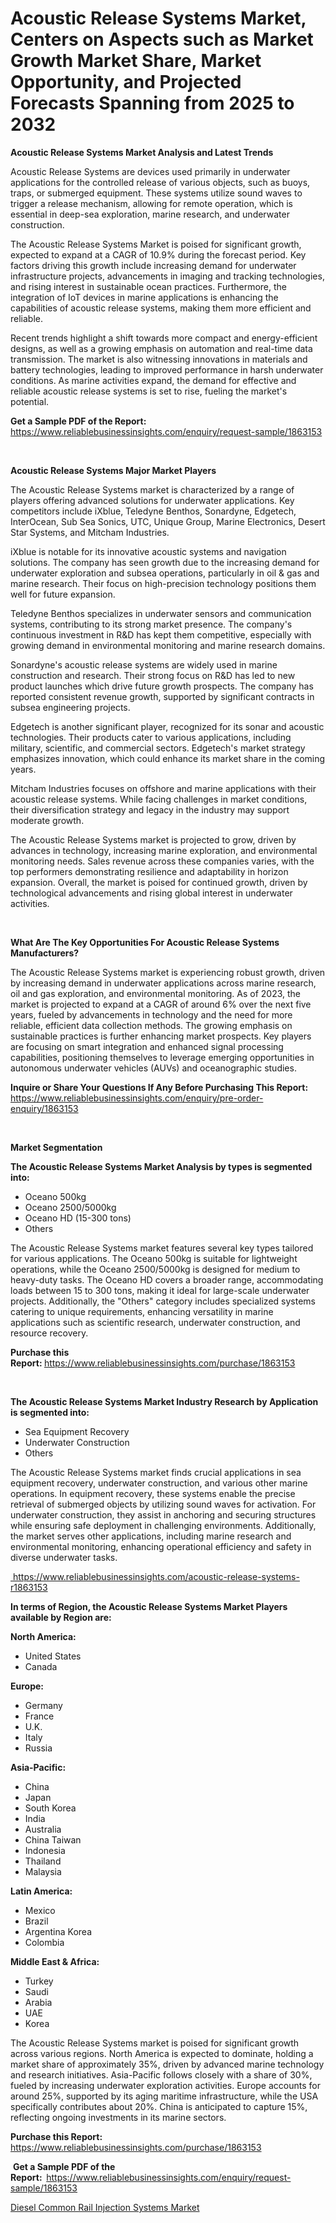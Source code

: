 <p><h1>Acoustic Release Systems Market, Centers on Aspects such as Market Growth Market Share, Market Opportunity, and Projected Forecasts Spanning from 2025 to 2032</h1></p><p><strong>Acoustic Release Systems Market Analysis and Latest Trends</strong></p>
<p><p>Acoustic Release Systems are devices used primarily in underwater applications for the controlled release of various objects, such as buoys, traps, or submerged equipment. These systems utilize sound waves to trigger a release mechanism, allowing for remote operation, which is essential in deep-sea exploration, marine research, and underwater construction. </p><p>The Acoustic Release Systems Market is poised for significant growth, expected to expand at a CAGR of 10.9% during the forecast period. Key factors driving this growth include increasing demand for underwater infrastructure projects, advancements in imaging and tracking technologies, and rising interest in sustainable ocean practices. Furthermore, the integration of IoT devices in marine applications is enhancing the capabilities of acoustic release systems, making them more efficient and reliable. </p><p>Recent trends highlight a shift towards more compact and energy-efficient designs, as well as a growing emphasis on automation and real-time data transmission. The market is also witnessing innovations in materials and battery technologies, leading to improved performance in harsh underwater conditions. As marine activities expand, the demand for effective and reliable acoustic release systems is set to rise, fueling the market's potential.</p></p>
<p><strong>Get a Sample PDF of the Report:&nbsp;</strong> <a href="https://www.reliablebusinessinsights.com/enquiry/request-sample/1863153?utm_campaign=3366&utm_medium=2&utm_source=Github&utm_content=ia&utm_term=12042025&utm_id=acoustic-release-systems">https://www.reliablebusinessinsights.com/enquiry/request-sample/1863153</a></p>
<p>&nbsp;</p>
<p><strong>Acoustic Release Systems Major Market Players</strong></p>
<p><p>The Acoustic Release Systems market is characterized by a range of players offering advanced solutions for underwater applications. Key competitors include iXblue, Teledyne Benthos, Sonardyne, Edgetech, InterOcean, Sub Sea Sonics, UTC, Unique Group, Marine Electronics, Desert Star Systems, and Mitcham Industries.</p><p>iXblue is notable for its innovative acoustic systems and navigation solutions. The company has seen growth due to the increasing demand for underwater exploration and subsea operations, particularly in oil & gas and marine research. Their focus on high-precision technology positions them well for future expansion.</p><p>Teledyne Benthos specializes in underwater sensors and communication systems, contributing to its strong market presence. The company's continuous investment in R&D has kept them competitive, especially with growing demand in environmental monitoring and marine research domains. </p><p>Sonardyne's acoustic release systems are widely used in marine construction and research. Their strong focus on R&D has led to new product launches which drive future growth prospects. The company has reported consistent revenue growth, supported by significant contracts in subsea engineering projects.</p><p>Edgetech is another significant player, recognized for its sonar and acoustic technologies. Their products cater to various applications, including military, scientific, and commercial sectors. Edgetech's market strategy emphasizes innovation, which could enhance its market share in the coming years.</p><p>Mitcham Industries focuses on offshore and marine applications with their acoustic release systems. While facing challenges in market conditions, their diversification strategy and legacy in the industry may support moderate growth.</p><p>The Acoustic Release Systems market is projected to grow, driven by advances in technology, increasing marine exploration, and environmental monitoring needs. Sales revenue across these companies varies, with the top performers demonstrating resilience and adaptability in horizon expansion. Overall, the market is poised for continued growth, driven by technological advancements and rising global interest in underwater activities.</p></p>
<p>&nbsp;</p>
<p><strong>What Are The Key Opportunities For Acoustic Release Systems Manufacturers?</strong></p>
<p><p>The Acoustic Release Systems market is experiencing robust growth, driven by increasing demand in underwater applications across marine research, oil and gas exploration, and environmental monitoring. As of 2023, the market is projected to expand at a CAGR of around 6% over the next five years, fueled by advancements in technology and the need for more reliable, efficient data collection methods. The growing emphasis on sustainable practices is further enhancing market prospects. Key players are focusing on smart integration and enhanced signal processing capabilities, positioning themselves to leverage emerging opportunities in autonomous underwater vehicles (AUVs) and oceanographic studies.</p></p>
<p><strong>Inquire or Share Your Questions If Any Before Purchasing This Report:</strong> <a href="https://www.reliablebusinessinsights.com/enquiry/pre-order-enquiry/1863153?utm_campaign=3366&utm_medium=2&utm_source=Github&utm_content=ia&utm_term=12042025&utm_id=acoustic-release-systems">https://www.reliablebusinessinsights.com/enquiry/pre-order-enquiry/1863153</a></p>
<p>&nbsp;</p>
<p><strong>Market Segmentation</strong></p>
<p><strong>The Acoustic Release Systems Market Analysis by types is segmented into:</strong></p>
<p><ul><li>Oceano 500kg</li><li>Oceano 2500/5000kg</li><li>Oceano HD (15-300 tons)</li><li>Others</li></ul></p>
<p><p>The Acoustic Release Systems market features several key types tailored for various applications. The Oceano 500kg is suitable for lightweight operations, while the Oceano 2500/5000kg is designed for medium to heavy-duty tasks. The Oceano HD covers a broader range, accommodating loads between 15 to 300 tons, making it ideal for large-scale underwater projects. Additionally, the "Others" category includes specialized systems catering to unique requirements, enhancing versatility in marine applications such as scientific research, underwater construction, and resource recovery.</p></p>
<p><strong>Purchase this Report:&nbsp;</strong><a href="https://www.reliablebusinessinsights.com/purchase/1863153?utm_campaign=3366&utm_medium=2&utm_source=Github&utm_content=ia&utm_term=12042025&utm_id=acoustic-release-systems">https://www.reliablebusinessinsights.com/purchase/1863153</a></p>
<p>&nbsp;</p>
<p><strong>The Acoustic Release Systems Market Industry Research by Application is segmented into:</strong></p>
<p><ul><li>Sea Equipment Recovery</li><li>Underwater Construction</li><li>Others</li></ul></p>
<p><p>The Acoustic Release Systems market finds crucial applications in sea equipment recovery, underwater construction, and various other marine operations. In equipment recovery, these systems enable the precise retrieval of submerged objects by utilizing sound waves for activation. For underwater construction, they assist in anchoring and securing structures while ensuring safe deployment in challenging environments. Additionally, the market serves other applications, including marine research and environmental monitoring, enhancing operational efficiency and safety in diverse underwater tasks.</p></p>
<p><a href="https://www.reliablebusinessinsights.com/acoustic-release-systems-r1863153?utm_campaign=3366&utm_medium=2&utm_source=Github&utm_content=ia&utm_term=12042025&utm_id=acoustic-release-systems">&nbsp;https://www.reliablebusinessinsights.com/acoustic-release-systems-r1863153</a></p>
<p><strong>In terms of Region, the Acoustic Release Systems Market Players available by Region are:</strong></p>
<p>
    <p> <strong> North America: </strong>
        <ul>
            <li>United States</li>
            <li>Canada</li>
        </ul>
        </p> 
    <p> <strong> Europe: </strong>
        <ul>
            <li>Germany</li>
            <li>France</li>
            <li>U.K.</li>
            <li>Italy</li>
            <li>Russia</li>
        </ul>
        </p> 
    <p> <strong> Asia-Pacific: </strong>
        <ul>
            <li>China</li>
            <li>Japan</li>
            <li>South Korea</li>
            <li>India</li>
            <li>Australia</li>
            <li>China Taiwan</li>
            <li>Indonesia</li>
            <li>Thailand</li>
            <li>Malaysia</li>
        </ul>
        </p> 
    <p> <strong> Latin America: </strong>
        <ul>
            <li>Mexico</li>
            <li>Brazil</li>
            <li>Argentina Korea</li>
            <li>Colombia</li>
        </ul>
        </p> 
    <p> <strong> Middle East & Africa: </strong>
        <ul>
            <li>Turkey</li>
            <li>Saudi</li>
            <li>Arabia</li>
            <li>UAE</li>
            <li>Korea</li>
        </ul>
    </p>
    </p>
<p><p>The Acoustic Release Systems market is poised for significant growth across various regions. North America is expected to dominate, holding a market share of approximately 35%, driven by advanced marine technology and research initiatives. Asia-Pacific follows closely with a share of 30%, fueled by increasing underwater exploration activities. Europe accounts for around 25%, supported by its aging maritime infrastructure, while the USA specifically contributes about 20%. China is anticipated to capture 15%, reflecting ongoing investments in its marine sectors.</p></p>
<p><strong>Purchase this Report: </strong><a href="https://www.reliablebusinessinsights.com/purchase/1863153?utm_campaign=3366&utm_medium=2&utm_source=Github&utm_content=ia&utm_term=12042025&utm_id=acoustic-release-systems">https://www.reliablebusinessinsights.com/purchase/1863153</a></p>
<p>&nbsp;<strong>Get a Sample PDF of the Report:&nbsp;&nbsp;</strong><a href="https://www.reliablebusinessinsights.com/enquiry/request-sample/1863153?utm_campaign=3366&utm_medium=2&utm_source=Github&utm_content=ia&utm_term=12042025&utm_id=acoustic-release-systems">https://www.reliablebusinessinsights.com/enquiry/request-sample/1863153</a></p>
<p><strong></strong></p>
<p><p><a href="https://github.com/marteionun0/Market-Research-Report-List-1/blob/main/diesel-common-rail-injection-systems-market.md?utm_campaign=3366&utm_medium=2&utm_source=Github&utm_content=ia&utm_term=12042025&utm_id=acoustic-release-systems">Diesel Common Rail Injection Systems Market</a></p></p>